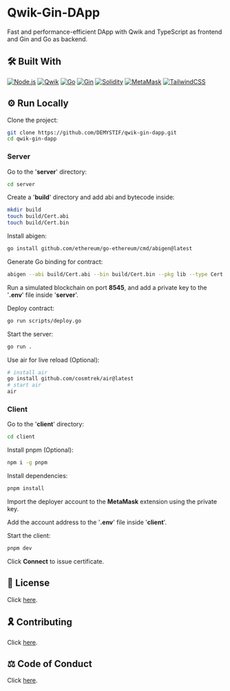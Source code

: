 # Qwik-Gin-DApp

Fast and performance-efficient DApp with Qwik and TypeScript as frontend and Gin and Go as backend.

## 🛠 Built With

[![Node.js](https://img.shields.io/badge/node.js-DCDCDC?style=for-the-badge&logo=node.js)](https://nodejs.org/en/)
[![Qwik](https://img.shields.io/badge/qwik-DCDCDC?style=for-the-badge&logo=typescript)](https://qwik.builder.io)
[![Go](https://img.shields.io/badge/go-2F4F4F?style=for-the-badge&logo=go)](https://go.dev/)
[![Gin](https://img.shields.io/badge/gin-2F4F4F?style=for-the-badge&logo=go)](https://gin-gonic.com/)
[![Solidity](https://img.shields.io/badge/solidity-808000?style=for-the-badge&logo=solidity)](https://soliditylang.org/)
[![MetaMask](https://img.shields.io/badge/metamask-808000?style=for-the-badge&logo=ethereum)](https://metamask.io/)
[![TailwindCSS](https://img.shields.io/badge/tailwindcss-008080?style=for-the-badge&logo=tailwindcss)](https://tailwindcss.com/)

## ⚙️ Run Locally

Clone the project:

```bash
git clone https://github.com/DEMYSTIF/qwik-gin-dapp.git
cd qwik-gin-dapp
```

### Server

Go to the '**server**' directory:

```bash
cd server
```

Create a '**build**' directory and add abi and bytecode inside:

```bash
mkdir build
touch build/Cert.abi
touch build/Cert.bin
```

Install abigen:

```bash
go install github.com/ethereum/go-ethereum/cmd/abigen@latest
```

Generate Go binding for contract:

```bash
abigen --abi build/Cert.abi --bin build/Cert.bin --pkg lib --type Cert --out lib/Cert.go
```

Run a simulated blockchain on port **8545**, and add a private key to the '**.env**' file inside '**server**'.

Deploy contract:

```bash
go run scripts/deploy.go
```

Start the server:

```bash
go run .
```

Use air for live reload (Optional):

```bash
# install air
go install github.com/cosmtrek/air@latest
# start air
air
```

### Client

Go to the '**client**' directory:

```bash
cd client
```

Install pnpm (Optional):

```bash
npm i -g pnpm
```

Install dependencies:

```bash
pnpm install
```

Import the deployer account to the **MetaMask** extension using the private key.

Add the account address to the '**.env**' file inside '**client**'.

Start the client:

```bash
pnpm dev
```

Click **Connect** to issue certificate.

## 📜 License

Click [here](./LICENSE.md).

## 🎗️ Contributing

Click [here](./CONTRIBUTING.md).

## ⚖️ Code of Conduct

Click [here](./CODE_OF_CONDUCT.md).
